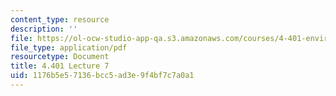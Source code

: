 ```yaml
---
content_type: resource
description: ''
file: https://ol-ocw-studio-app-qa.s3.amazonaws.com/courses/4-401-environmental-technologies-in-buildings-fall-2018/1176b5e57136bcc5ad3e9f4bf7c7a0a1_MIT4_401F18_lec7.pdf
file_type: application/pdf
resourcetype: Document
title: 4.401 Lecture 7
uid: 1176b5e5-7136-bcc5-ad3e-9f4bf7c7a0a1
---
```

